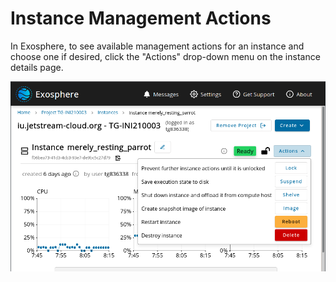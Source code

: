 # Instance Management Actions

In Exosphere, to see available management actions for an instance and choose one if desired, click the "Actions" drop-down menu on the instance details page.

![Exosphere instance actions menu screenshot](../../images/exo-actions-menu.png)